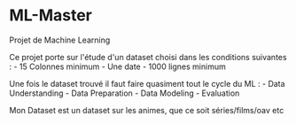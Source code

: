 # ML-Master
Projet de Machine Learning

Ce projet porte sur l'étude d'un dataset choisi dans les conditions suivantes :
	- 15 Colonnes minimum
	- Une date
	- 1000 lignes minimum

Une fois le dataset trouvé il faut faire quasiment tout le cycle du ML :
	- Data Understanding
	- Data Preparation
	- Data Modeling
	- Evaluation

Mon Dataset est un dataset sur les animes, que ce soit séries/films/oav etc